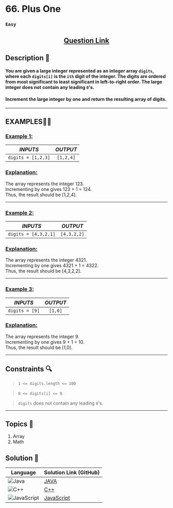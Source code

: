 # 66. Plus One

### `Easy`


<h2 align="center">
<a href="https://leetcode.com/problems/plus-one/description/"><strong>Question Link</strong></a>
</h2>


## Description 📑

#### You are given a large integer represented as an integer array `digits`, where each `digits[i]` is the `ith` digit of the integer. The digits are ordered from most significant to least significant in left-to-right order. The large integer does not contain any leading `0`'s.

#### Increment the large integer by one and return the resulting array of digits.

---

## **EXAMPLES**💫✨ </br>

<h3>

<ins>**Example 1**:</ins> </br>


| _INPUTS_ | _OUTPUT_ |
| :-----------: | :-----------: |
| `digits = [1,2,3]` | `[1,2,4]` |

</h3>

<h3>
<ins>Explanation:</ins>
</h3>

The array represents the integer 123. <br>
Incrementing by one gives 123 + 1 = 124. <br>
Thus, the result should be [1,2,4].

____
<h3>

<ins>**Example 2**:</ins> </br>

| _INPUTS_ | _OUTPUT_ |
| :-----------: | :-----------: |
| `digits = [4,3,2,1]` | `[4,3,2,2]` |

</h3>

<h3>
<ins>Explanation:</ins>
</h3>

The array represents the integer 4321. <br>
Incrementing by one gives 4321 + 1 = 4322. <br>
Thus, the result should be [4,3,2,2].

___

<h3>

<ins>**Example 3**:</ins> </br>

| _INPUTS_ | _OUTPUT_ |
| :-----------: | :-----------: |
| `digits = [9]` | `[1,0]` |

</h3>

<h3>
<ins>Explanation:</ins>
</h3>

The array represents the integer 9. <br>
Incrementing by one gives 9 + 1 = 10. <br>
Thus, the result should be [1,0].

___

## Constraints 🔍

> `1 <= digits.length <= 100`</br>

> `0 <= digits[i] <= 9`. <br>

> `digits` does not contain any leading `0`'s.

___

## Topics 📝

1. Array
2. Math


## Solution 📃

|  Language   |  Solution Link (GitHub) |
| ------------- | ------------- |
|  ![Java](https://img.shields.io/badge/java-%23ED8B00.svg?style=flat&logo=openjdk&logoColor=white)  | [JAVA](https://github.com/Purnima47/Leetcode-Solutions/blob/main/%F0%9F%9F%A2%20Easy/66%20-%20Plus%20One/_66PlusOne.java) |
|  ![C++](https://img.shields.io/badge/c++-%2300599C.svg?style=plastic&logo=c%2B%2B&logoColor=white)  | [C++](https://github.com/Purnima47/Leetcode-Solutions/blob/main/%F0%9F%9F%A2%20Easy/66%20-%20Plus%20One/_66PlusOne.cpp)  |
|  ![JavaScript](https://img.shields.io/badge/javascript-%23323330.svg?style=flat&logo=javascript&logoColor=%23F7DF1E)  | [JavaScript](https://github.com/Purnima47/Leetcode-Solutions/blob/main/%F0%9F%9F%A2%20Easy/66%20-%20Plus%20One/_66PlusOne.js) |
